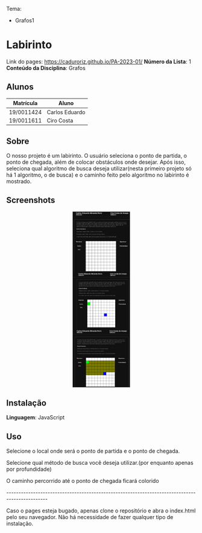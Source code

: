 Tema:

- Grafos1

# Labirinto

Link do pages: https://caduroriz.github.io/PA-2023-01/
**Número da Lista**: 1<br>
**Conteúdo da Disciplina**: Grafos<br>

## Alunos

| Matrícula  | Aluno          |
| ---------- | -------------- |
| 19/0011424 | Carlos Eduardo |
| 19/0011611 | Ciro Costa     |

## Sobre

O nosso projeto é um labirinto. O usuário seleciona o ponto de partida, o ponto de chegada, além de colocar obstáculos onde desejar. Após isso, seleciona qual algoritmo de busca deseja utilizar(nesta primeiro projeto só há 1 algoritmo, o de busca) e o caminho feito pelo algoritmo no labirinto é mostrado.

## Screenshots

<img src="img/img1.png" alt="Tela inicial" style="display: block; margin-left: auto; margin-right: auto; width: 30%;">
<img src="img/img2.png" alt="Posições escolhidas" style="display: block; margin-left: auto; margin-right: auto; width: 30%;">
<img src="img/img3.png" alt="Caminho traçado" style="display: block; margin-left: auto; margin-right: auto; width: 30%;">

## Instalação

**Linguagem**: JavaScript<br>

## Uso

 <p>Selecione o local onde será o ponto de partida e o ponto de chegada. </p>
                        <p>Selecione qual método de busca você deseja utilizar.(por enquanto apenas por profundidade)</p>
                        <p>O caminho percorrido até o ponto de chegada ficará colorido </p>
<p>-----------------------------------------------------------------------------------------------</p>
<p>Caso o pages esteja bugado, apenas clone o repositório e abra o index.html pelo seu navegador. Não há necessidade de fazer qualquer tipo de instalação.</p>
